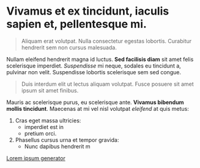 # Vivamus  et ex tincidunt, iaculis sapien et, pellentesque mi. 

>Aliquam erat volutpat. Nulla consectetur egestas lobortis. 
>Curabitur hendrerit sem non cursus malesuada. 

Nullam eleifend hendrerit magna id luctus. **Sed facilisis diam** sit amet felis scelerisque imperdiet. _Suspendisse_ mi neque, sodales eu tincidunt a, pulvinar non velit. Suspendisse lobortis scelerisque sem sed congue. 

>Duis interdum elit ut lectus aliquam volutpat. 
>Fusce posuere sit amet ipsum sit amet finibus. 

Mauris ac scelerisque purus, eu scelerisque ante. **Vivamus bibendum mollis tincidunt**. Maecenas at mi vel nisl volutpat _eleifend_ at quis metus:
1. Cras eget massa ultricies:
	* imperdiet est in
	* pretium orci. 
2. Phasellus cursus urna et tempor gravida:
	* Nunc dapibus hendrerit m


[Lorem ipsum generator](https://www.lipsum.com)
